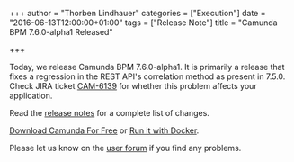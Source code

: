 +++
author = "Thorben Lindhauer"
categories = ["Execution"]
date = "2016-06-13T12:00:00+01:00"
tags = ["Release Note"]
title = "Camunda BPM 7.6.0-alpha1 Released"

+++

Today, we release Camunda BPM 7.6.0-alpha1. It is primarily a release that fixes a regression in the REST API's correlation method as present in 7.5.0. Check JIRA ticket [CAM-6139](https://app.camunda.com/jira/browse/CAM-6139) for whether this problem affects your application.

Read the [release notes](https://app.camunda.com/jira/secure/ReleaseNote.jspa?projectId=10230&version=14602) for a complete list of changes.

[Download Camunda For Free](https://camunda.org/download/) or [Run it with Docker](https://hub.docker.com/r/camunda/camunda-bpm-platform/).

Please let us know on the [user forum](https://forum.camunda.org/) if you find any problems.

